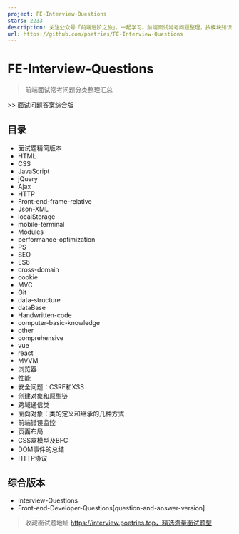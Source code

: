 ```yaml
---
project: FE-Interview-Questions
stars: 2233
description: 关注公众号「前端进阶之旅」，一起学习。前端面试常考问题整理，按模块知识点分类 Front-end-Developer-Questions by Modules and knowledge 
url: https://github.com/poetries/FE-Interview-Questions
---
```


FE-Interview-Questions
======================

> 前端面试常考问题分类整理汇总

\>> 面试问题答案综合版

目录
--

-   面试题精简版本
-   HTML
-   CSS
-   JavaScript
-   jQuery
-   Ajax
-   HTTP
-   Front-end-frame-relative
-   Json-XML
-   localStorage
-   mobile-terminal
-   Modules
-   performance-optimization
-   PS
-   SEO
-   ES6
-   cross-domain
-   cookie
-   MVC
-   Git
-   data-structure
-   dataBase
-   Handwritten-code
-   computer-basic-knowledge
-   other
-   comprehensive
-   vue
-   react
-   MVVM
-   浏览器
-   性能
-   安全问题：CSRF和XSS
-   创建对象和原型链
-   跨域通信类
-   面向对象：类的定义和继承的几种方式
-   前端错误监控
-   页面布局
-   CSS盒模型及BFC
-   DOM事件的总结
-   HTTP协议

综合版本
----

-   Interview-Questions
-   Front-end-Developer-Questions\[question-and-answer-version\]

> 收藏面试题地址 https://interview.poetries.top，精选海量面试题型
